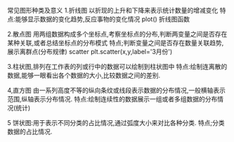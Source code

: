 常见图形种类及意义
1.折线图 以折现的上升和下降来表示统计数量的增减变化
            特点:能够显示数据的变化趋势,反应事物的变化情况
           plot() 折线图函数
           
           
 2.散点图 用两组数据构成多个坐标点,考察坐标点的分布,判断两变量之间是否存在某种关联,或者总结坐标点的分布模式
          特点;判断变量之间是否存在数量关联趋势,展示离群点(分布规律)
          scatter
          plt.scatter(x,y,label='3月份')

3.柱状图,排列在工作表的列或行中的数据可以绘制到柱状图中
        特点:绘制连离散的数据,能够一眼看出各个数据的大小,比较数据之间的差别.
        
4,直方图 由一系列高度不等的纵向条纹或线段表示数据的分布情况,一般横轴表示范围,纵轴表示分布情况.
        特点:绘制连续性的数据展示一组或者多组数据的分布情况(统计)
        
5 饼状图:用于表示不同分类的占比情况,通过弧度大小来对比各种分类.
           特点;分类数据的占比情况.
